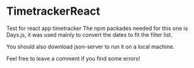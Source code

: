 # TimetrackerReact
Test for react app timetracker
The npm packades needed for this one is Days.js, it was used mainly to convert the dates to fit the filter list.

You should also download json-server to run it on a local machine.


Feel free to leave a comment if you find some errors! 

